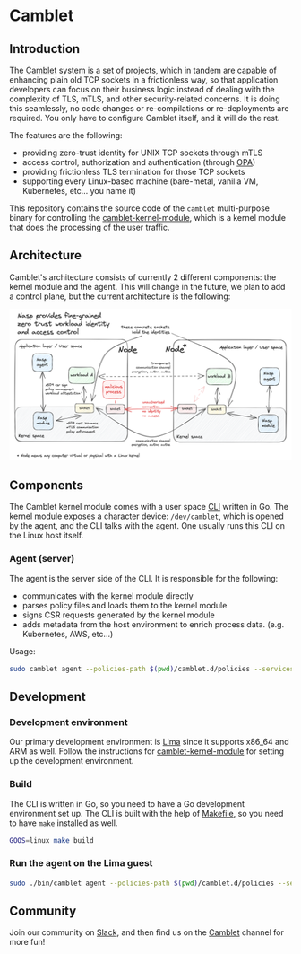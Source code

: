 # Camblet

## Introduction

The [Camblet](https://github.com/cisco-open/camblet) system is a set of projects, which in tandem are capable of enhancing plain old TCP sockets in a frictionless way, so that application developers can focus on their business logic instead of dealing with the complexity of TLS, mTLS, and other security-related concerns. It is doing this seamlessly, no code changes or re-compilations or re-deployments are required. You only have to configure Camblet itself, and it will do the rest.

The features are the following:
- providing zero-trust identity for UNIX TCP sockets through mTLS
- access control, authorization and authentication (through [OPA](https://www.openpolicyagent.org))
- providing frictionless TLS termination for those TCP sockets
- supporting every Linux-based machine (bare-metal, vanilla VM, Kubernetes, etc... you name it)

This repository contains the source code of the `camblet` multi-purpose binary for controlling the [camblet-kernel-module](https://github.com/cisco-open/camblet-kernel-module), which is a kernel module that does the processing of the user traffic.

## Architecture

Camblet's architecture consists of currently 2 different components: the kernel module and the agent. This will change in the future, we plan to add a control plane, but the current architecture is the following:

![Camblet architecture](./docs/img/camblet-architecture.png)

## Components

The Camblet kernel module comes with a user space [CLI](./cli/) written in Go. The kernel module exposes a character device: `/dev/camblet`, which is opened by the agent, and the CLI talks with the agent. One usually runs this CLI on the Linux host itself.

### Agent (server)

The agent is the server side of the CLI. It is responsible for the following:

- communicates with the kernel module directly
- parses policy files and loads them to the kernel module
- signs CSR requests generated by the kernel module
- adds metadata from the host environment to enrich process data. (e.g. Kubernetes, AWS, etc...)

Usage:

```bash
sudo camblet agent --policies-path $(pwd)/camblet.d/policies --services-path $(pwd)/camblet.d/services
```

## Development

### Development environment

Our primary development environment is [Lima](https://lima-vm.io) since it supports x86_64 and ARM as well. Follow the instructions for [camblet-kernel-module](https://github.com/cisco-open/camblet-kernel-module#coding) for setting up the development environment.

### Build

The CLI is written in Go, so you need to have a Go development environment set up. The CLI is built with the help of [Makefile](./Makefile), so you need to have `make` installed as well.

```bash
GOOS=linux make build
```

### Run the agent on the Lima guest

```bash
sudo ./bin/camblet agent --policies-path $(pwd)/camblet.d/policies --services-path $(pwd)/camblet.d/services
```

## Community

Join our community on [Slack](https://join.slack.com/t/outshift/shared_invite/zt-26xfl4muq-zcDSfsA_7eOWlyhjvBGqVQ), and then
find us on the [Camblet](https://outshift.slack.com/channels/camblet) channel for more fun!
